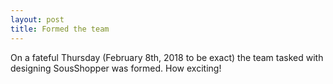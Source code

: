 ```yaml
---
layout: post
title: Formed the team
---
```


On a fateful Thursday (February 8th, 2018 to be exact) the team tasked with designing SousShopper was formed.
How exciting!

